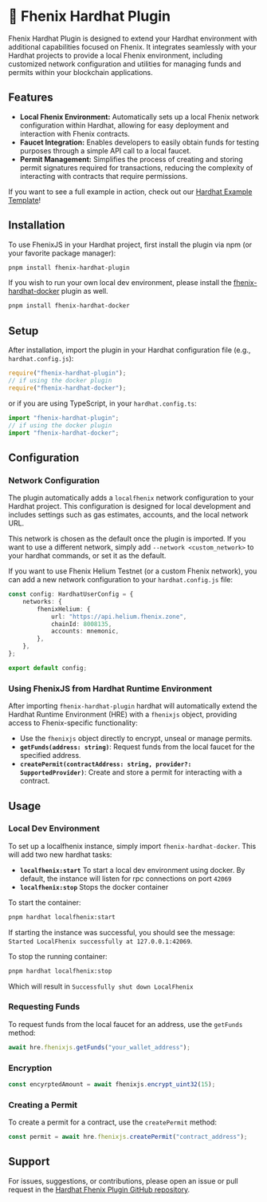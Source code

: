 # 👷 Fhenix Hardhat Plugin 

Fhenix Hardhat Plugin is designed to extend your Hardhat environment with additional capabilities focused on Fhenix. It integrates seamlessly with your Hardhat projects to provide a local Fhenix environment, including customized network configuration and utilities for managing funds and permits within your blockchain applications.

## Features

- **Local Fhenix Environment:** Automatically sets up a local Fhenix network configuration within Hardhat, allowing for easy deployment and interaction with Fhenix contracts.
- **Faucet Integration:** Enables developers to easily obtain funds for testing purposes through a simple API call to a local faucet.
- **Permit Management:** Simplifies the process of creating and storing permit signatures required for transactions, reducing the complexity of interacting with contracts that require permissions.

If you want to see a full example in action, check out our [Hardhat Example Template](https://github.com/FhenixProtocol/fhenix-hardhat-example)!

## Installation

To use FhenixJS in your Hardhat project, first install the plugin via npm (or your favorite package manager):

```sh
pnpm install fhenix-hardhat-plugin
```

If you wish to run your own local dev environment, please install the [fhenix-hardhat-docker](https://www.npmjs.com/package/fhenix-hardhat-docker) plugin as well.

```sh
pnpm install fhenix-hardhat-docker
```

## Setup

After installation, import the plugin in your Hardhat configuration file (e.g., `hardhat.config.js`):

```javascript
require("fhenix-hardhat-plugin");
// if using the docker plugin
require("fhenix-hardhat-docker");
```

or if you are using TypeScript, in your `hardhat.config.ts`:

```typescript
import "fhenix-hardhat-plugin";
// if using the docker plugin
import "fhenix-hardhat-docker";
```

## Configuration

### Network Configuration

The plugin automatically adds a `localfhenix` network configuration to your Hardhat project. This configuration is designed for local development and includes settings such as gas estimates, accounts, and the local network URL.

This network is chosen as the default once the plugin is imported. 
If you want to use a different network, simply add `--network <custom_network>` to your hardhat commands, or set it as the default.

If you want to use Fhenix Helium Testnet (or a custom Fhenix network), you can add a new network configuration to your `hardhat.config.js` file:

```typescript
const config: HardhatUserConfig = {
    networks: {
        fhenixHelium: {
            url: "https://api.helium.fhenix.zone",
            chainId: 8008135,
            accounts: mnemonic,
        },
    },
};

export default config;
```

### Using FhenixJS from Hardhat Runtime Environment

After importing `fhenix-hardhat-plugin` hardhat will automatically extend the Hardhat Runtime Environment (HRE) with a `fhenixjs` object, providing access to Fhenix-specific functionality:

- Use the `fhenixjs` object directly to encrypt, unseal or manage permits.
- **`getFunds(address: string)`**: Request funds from the local faucet for the specified address.
- **`createPermit(contractAddress: string, provider?: SupportedProvider)`**: Create and store a permit for interacting with a contract.

## Usage

### Local Dev Environment

To set up a localfhenix instance, simply import `fhenix-hardhat-docker`. This will add two new hardhat tasks:

- **`localfhenix:start`** To start a local dev environment using docker. By default, the instance will listen for rpc connections on port `42069`
- **`localfhenix:stop`** Stops the docker container

To start the container:

```sh
pnpm hardhat localfhenix:start
```

If starting the instance was successful, you should see the message: `Started LocalFhenix successfully at 127.0.0.1:42069`.

To stop the running container:

```sh
pnpm hardhat localfhenix:stop
```

Which will result in `Successfully shut down LocalFhenix`

### Requesting Funds

To request funds from the local faucet for an address, use the `getFunds` method:

```javascript
await hre.fhenixjs.getFunds("your_wallet_address");
```

### Encryption

```javascript
const encyrptedAmount = await fhenixjs.encrypt_uint32(15);
```

### Creating a Permit

To create a permit for a contract, use the `createPermit` method:

```javascript
const permit = await hre.fhenixjs.createPermit("contract_address");
```

## Support

For issues, suggestions, or contributions, please open an issue or pull request in the [Hardhat Fhenix Plugin GitHub repository](https://github.com/fhenixprotocol/fhenix-hardhat-plugin).
